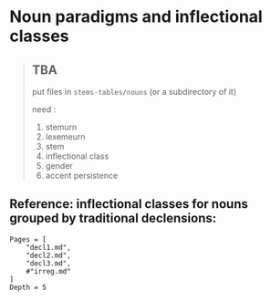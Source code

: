# Noun paradigms and inflectional classes

> ## TBA
> 
> put files in `stems-tables/nouns` (or a subdirectory of it)
>
> need :
>
> 1. stemurn
> 2. lexemeurn
> 3. stem
> 4. inflectional class
> 5. gender
> 6. accent persistence


## Reference: inflectional classes for nouns grouped by traditional declensions:

```@contents
Pages = [
    "decl1.md",
    "decl2.md",
    "decl3.md",
    #"irreg.md"
]
Depth = 5
```
